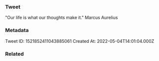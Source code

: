 ### Tweet
"Our life is what our thoughts make it." Marcus Aurelius

### Metadata
Tweet ID: 1521852411043885061
Created At: 2022-05-04T14:01:04.000Z

### Related

